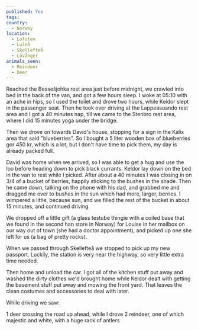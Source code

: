 ```yaml
---
published: Yes
tags: 
country:
  - Norway
location:
  - Lofoten
  - Luleå
  - Skellefteå
  - Lövånger
animals_seen:
  - Reindeer
  - Deer
---
```

Reached the Bessešjohka rest area just before midnight, we crawled into bed in the back of the van, and got a few hours sleep. I woke at 05:10 with an ache in hips, so I used the toilet and drove two hours, while Keldor slept in the passenger seat. Then he took over driving at the Lappeasuando rest area and I got a 40 minutes nap, till we came to the Stenbro rest area, where I did 15 minutes yoga under the bridge.

Then we drove on towards David's house, stopping for a sign in the Kalix area that said "blueberries". So I bought a 5 liter wooden box of blueberries gor 450 kr, which is a lot, but I don't have time to pick them, my day is already packed full.

David was home when we arrived, so I was able to get a hug and use the loo before heading down to pick black currants. Keldor lay down on the bed in the van to rest while I picked. After about a 40 minutes I was closing in on 3/4 of a bucket of berries, happily sticking to the bushes in the shade. Then he came down, talking on the phone with his dad, and grabbed me and dragged me over to bushes in the sun which had more, larger, berries. I wimpered a little, because sun, and we filled the rest of the bucket in about 15 minutes, and continued driving.

We dropped off a little gift (a glass testube thingie with a coiled base that we found in the second han store in Norway) for Louise in her mailbox on our way out of town (she had a doctor appointment), and picked up one she left for us (a bag of pretty rocks).

When we passed through Skellefteå we stopped to pick up my new passport. Luckily, the station is very near the highway, so very little extra time needed.

Then home and unload the car. I got all of the kitchen stuff put away and washed the dirty clothes we'd brought home while Keldor dealt with getting the basement stuff put away and mowing the front yard. That leaves the clean costumes and accessories to deal with later.

While driving we saw:

1 deer crossing the road up ahead, while I drove
2 reindeer, one of which majestic and white, with a huge rack of antlers 